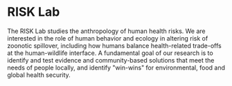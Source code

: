 # RISK Lab

The RISK Lab studies the anthropology of human health risks. We are interested in the role of human behavior and ecology in altering risk of zoonotic spillover, including how humans balance health-related trade-offs at the human-wildlife interface. A fundamental goal of our research is to identify and test evidence and community-based solutions that meet the needs of people locally, and identify "win-wins" for environmental, food and global health security.
